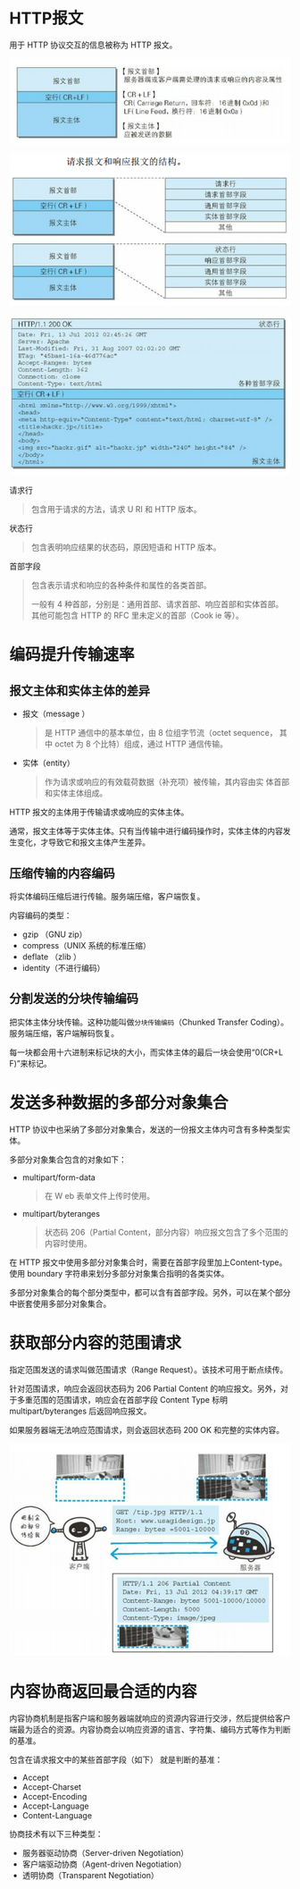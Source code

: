 # HTTP报文

用于 HTTP  协议交互的信息被称为 HTTP  报文。

![HTTP报文的结构](img/HTTP报文的结构.png)

![](img/请求报文和响应报文的结构.png)

![响应报文实例](img/响应报文实例.png)

请求行

> 包含用于请求的方法，请求 U RI  和 HTTP  版本。

状态行

> 包含表明响应结果的状态码，原因短语和 HTTP  版本。

首部字段

> 包含表示请求和响应的各种条件和属性的各类首部。
>
> 一般有 4 种首部，分别是：通用首部、请求首部、响应首部和实体首部。
> 其他可能包含 HTTP  的 RFC 里未定义的首部（Cook ie 等）。

# 编码提升传输速率

## 报文主体和实体主体的差异

- 报文（message ）

    > 是 HTTP  通信中的基本单位，由 8 位组字节流（octet  sequence，
    > 其中 octet  为 8 个比特）组成，通过 HTTP  通信传输。

- 实体（entity）

    > 作为请求或响应的有效载荷数据（补充项）被传输，其内容由实
    > 体首部和实体主体组成。

HTTP  报文的主体用于传输请求或响应的实体主体。

通常，报文主体等于实体主体。只有当传输中进行编码操作时，实体主体的内容发生变化，才导致它和报文主体产生差异。

## 压缩传输的内容编码

将实体编码压缩后进行传输。服务端压缩，客户端恢复。

内容编码的类型：

- gzip （GNU zip）
- compress（UNIX  系统的标准压缩）
- deflate （zlib ）
- identity（不进行编码）

## 分割发送的分块传输编码

把实体主体分块传输。这种功能叫做`分块传输编码`（Chunked Transfer Coding）。服务端压缩，客户端解码恢复。

每一块都会用十六进制来标记块的大小，而实体主体的最后一块会使用“0(CR+L F)”来标记。

# 发送多种数据的多部分对象集合

HTTP  协议中也采纳了多部分对象集合，发送的一份报文主体内可含有多种类型实体。

多部分对象集合包含的对象如下：

- multipart/form-data

    > 在 W eb 表单文件上传时使用。 

- multipart/byteranges

    > 状态码 206（Partial  Content，部分内容）响应报文包含了多个范围的内容时使用。

在 HTTP  报文中使用多部分对象集合时，需要在首部字段里加上Content-type。
使用 boundary  字符串来划分多部分对象集合指明的各类实体。

多部分对象集合的每个部分类型中，都可以含有首部字段。另外，可以在某个部分中嵌套使用多部分对象集合。

# 获取部分内容的范围请求

指定范围发送的请求叫做范围请求（Range Request）。该技术可用于断点续传。

针对范围请求，响应会返回状态码为 206 Partial  Content  的响应报文。另外，对于多重范围的范围请求，响应会在首部字段 Content Type 标明 multipart/byteranges 后返回响应报文。

如果服务器端无法响应范围请求，则会返回状态码 200 OK 和完整的实体内容。

![](img/范围请求实例.png)

# 内容协商返回最合适的内容

内容协商机制是指客户端和服务器端就响应的资源内容进行交涉，然后提供给客户端最为适合的资源。内容协商会以响应资源的语言、字符集、编码方式等作为判断的基准。

包含在请求报文中的某些首部字段（如下） 就是判断的基准：

- Accept
- Accept-Charset
- Accept-Encoding
- Accept-Language
- Content-Language

协商技术有以下三种类型：

- 服务器驱动协商（Server-driven  Negotiation）
- 客户端驱动协商（Agent-driven  Negotiation）
- 透明协商（Transparent  Negotiation）
